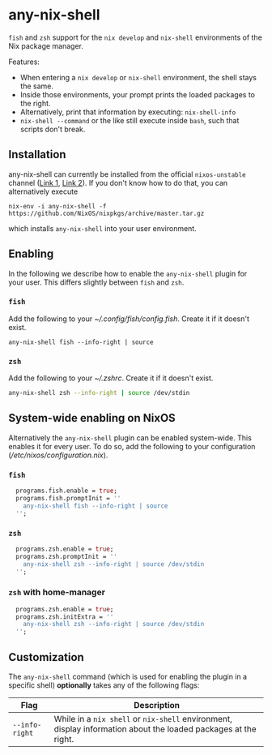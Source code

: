 # any-nix-shell

`fish` and `zsh` support for the `nix develop` and `nix-shell` environments of the Nix package manager.

Features:

* When entering a `nix develop` or `nix-shell` environment, the shell stays the same.
* Inside those environments, your prompt prints the loaded packages to the right.
* Alternatively, print that information by executing: `nix-shell-info`
* `nix-shell --command` or the like still execute inside `bash`, such that scripts don't break.

## Installation

any-nix-shell can currently be installed from the official `nixos-unstable` channel
([Link 1](https://www.reddit.com/r/NixOS/comments/7p83y4/install_a_package_from_unstable_while_running/), [Link 2](https://stackoverflow.com/questions/41230430/how-do-i-upgrade-my-system-to-nixos-unstable)).
If you don't know how to do that, you can alternatively execute

```shell
nix-env -i any-nix-shell -f https://github.com/NixOS/nixpkgs/archive/master.tar.gz
```

which installs `any-nix-shell` into your user environment.

## Enabling

In the following we describe how to enable the `any-nix-shell` plugin
for your user.
This differs slightly between `fish` and `zsh`.

### `fish`

Add the following to your *~/.config/fish/config.fish*.
Create it if it doesn't exist.

```fish
any-nix-shell fish --info-right | source
```

### `zsh`

Add the following to your *~/.zshrc*.
Create it if it doesn't exist.

```zsh
any-nix-shell zsh --info-right | source /dev/stdin
```

## System-wide enabling on NixOS

Alternatively the `any-nix-shell` plugin can be enabled system-wide.
This enables it for every user.
To do so, add the following to your configuration (*/etc/nixos/configuration.nix*).

### `fish`

```nix
  programs.fish.enable = true;
  programs.fish.promptInit = ''
    any-nix-shell fish --info-right | source
  '';
```

### `zsh`

```nix
  programs.zsh.enable = true;
  programs.zsh.promptInit = ''
    any-nix-shell zsh --info-right | source /dev/stdin
  '';
```

### `zsh` with home-manager

```nix
  programs.zsh.enable = true;
  programs.zsh.initExtra = ''
    any-nix-shell zsh --info-right | source /dev/stdin
  '';
```

## Customization

The `any-nix-shell` command (which is used for enabling the plugin in a specific shell) **optionally** takes any of the following flags:

| Flag | Description |
| - | - |
| `--info-right` | While in a `nix shell` or `nix-shell` environment, display information about the loaded packages at the right. |
